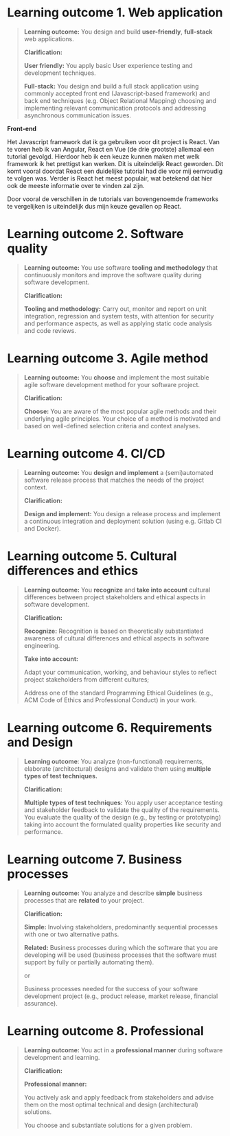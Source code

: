 
# Learning outcome 1. Web application

> **Learning outcome:**  You design and build  **user-friendly**,  **full-stack**  web applications.
> 
> **Clarification:**
> 
> **User friendly:**  You apply basic User experience testing and development techniques.
> 
> **Full-stack:**  You design and build a full stack application using commonly accepted front end (Javascript-based framework) and back end
> techniques (e.g. Object Relational Mapping) choosing and implementing
> relevant communication protocols and addressing asynchronous
> communication issues.

**Front-end**

Het Javascript framework dat ik ga gebruiken voor dit project is React. Van te voren heb ik van Angular, React en Vue (de drie grootste) allemaal een tutorial gevolgd. Hierdoor heb ik een keuze kunnen maken met welk framework ik het prettigst kan werken. Dit is uiteindelijk React geworden. Dit komt vooral doordat React een duidelijke tutorial had die voor mij eenvoudig te volgen was. Verder is React het meest populair, wat betekend dat hier ook de meeste informatie over te vinden zal zijn.

Door vooral de verschillen in de tutorials van bovengenoemde frameworks te vergelijken is uiteindelijk dus mijn keuze gevallen op React.

# Learning outcome 2. Software quality

> **Learning outcome:**  You use software  **tooling and methodology**  that continuously monitors and improve the software quality during
> software development.
> 
> **Clarification:**
> 
> **Tooling and methodology:**  Carry out, monitor and report on unit integration, regression and system tests, with attention for security
> and performance aspects, as well as applying static code analysis and
> code reviews.

# Learning outcome 3. Agile method

> **Learning outcome:**  You  **choose**  and implement the most suitable agile software development method for your software project.
> 
> **Clarification:**
> 
> **Choose:**  You are aware of the most popular agile methods and their underlying agile principles. Your choice of a method is motivated and
> based on well-defined selection criteria and context analyses.

# Learning outcome 4. CI/CD

> **Learning outcome:**  You  **design and implement**  a (semi)automated software release process that matches the needs of the
> project context.
> 
> **Clarification:**
> 
> **Design and implement:**  You design a release process and implement a continuous integration and deployment solution (using e.g. Gitlab CI
> and Docker).

# Learning outcome 5. Cultural differences and ethics

> **Learning outcome:**  You  **recognize**  and  **take into account**  cultural differences between project stakeholders and ethical aspects
> in software development.
> 
> **Clarification:**
> 
> **Recognize:**  Recognition is based on theoretically substantiated awareness of cultural differences and ethical aspects in software
> engineering.
> 
> **Take into account:**
> 
> Adapt your communication, working, and behaviour styles to reflect
> project stakeholders from different cultures;
> 
> Address one of the standard Programming Ethical Guidelines (e.g., ACM
> Code of Ethics and Professional Conduct) in your work.

# Learning outcome 6. Requirements and Design

> **Learning outcome**: You analyze (non-functional) requirements, elaborate (architectural) designs and validate them using  **multiple
> types of test techniques.**
> 
> **Clarification:**
> 
> **Multiple types of test techniques:**  You apply user acceptance testing and stakeholder feedback to validate the quality of the
> requirements. You evaluate the quality of the design (e.g., by testing
> or prototyping) taking into account the formulated quality properties
> like security and performance.

# Learning outcome 7. Business processes

> **Learning outcome:**  You analyze and describe  **simple**  business processes that are  **related**  to your project.
> 
> **Clarification:**
> 
> **Simple:**  Involving stakeholders, predominantly sequential processes with one or two alternative paths.
> 
> **Related:**  Business processes during which the software that you are developing will be used (business processes that the software must
> support by fully or partially automating them).
> 
> or
> 
> Business processes needed for the success of your software development
> project (e.g., product release, market release, financial assurance).

# Learning outcome 8. Professional

> **Learning outcome:**  You act in a  **professional manner**  during software development and learning.
> 
> **Clarification:**
> 
> **Professional manner:**
> 
> You actively ask and apply feedback from stakeholders and advise them
> on the most optimal technical and design (architectural) solutions.
> 
> You choose and substantiate solutions for a given problem.

